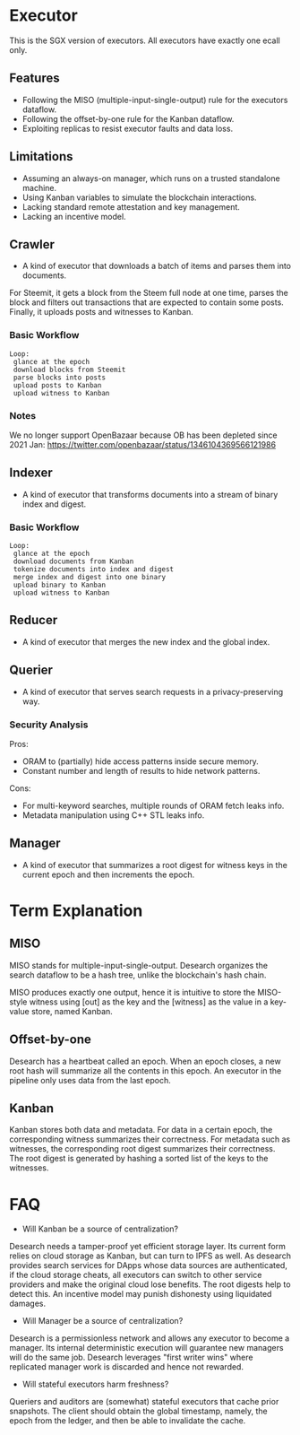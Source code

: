 # Executor

This is the SGX version of executors. All executors have exactly one ecall only.

## Features

- Following the MISO (multiple-input-single-output) rule for the executors dataflow.
- Following the offset-by-one rule for the Kanban dataflow.
- Exploiting replicas to resist executor faults and data loss.

## Limitations

- Assuming an always-on manager, which runs on a trusted standalone machine.
- Using Kanban variables to simulate the blockchain interactions.
- Lacking standard remote attestation and key management.
- Lacking an incentive model.

## Crawler

- A kind of executor that downloads a batch of items and parses them into documents.

For Steemit, it gets a block from the Steem full node at one time, parses the block and filters out transactions that are expected to contain some posts. Finally, it uploads posts and witnesses to Kanban.

### Basic Workflow

```
Loop:
 glance at the epoch
 download blocks from Steemit
 parse blocks into posts
 upload posts to Kanban
 upload witness to Kanban
```

### Notes

We no longer support OpenBazaar because OB has been depleted since 2021 Jan: https://twitter.com/openbazaar/status/1346104369566121986

## Indexer

- A kind of executor that transforms documents into a stream of binary index and digest.

### Basic Workflow

```
Loop:
 glance at the epoch
 download documents from Kanban
 tokenize documents into index and digest
 merge index and digest into one binary
 upload binary to Kanban
 upload witness to Kanban
```

## Reducer

- A kind of executor that merges the new index and the global index.

## Querier

- A kind of executor that serves search requests in a privacy-preserving way.

### Security Analysis

Pros:

- ORAM to (partially) hide access patterns inside secure memory.
- Constant number and length of results to hide network patterns.

Cons:

- For multi-keyword searches, multiple rounds of ORAM fetch leaks info.
- Metadata manipulation using C++ STL leaks info.

## Manager

- A kind of executor that summarizes a root digest for witness keys in the current epoch and then increments the epoch.


# Term Explanation

## MISO

MISO stands for multiple-input-single-output. Desearch organizes the search dataflow to be a hash tree, unlike the blockchain's hash chain.

MISO produces exactly one output, hence it is intuitive to store the MISO-style witness using [out] as the key and the [witness] as the value in a key-value store, named Kanban.

## Offset-by-one

Desearch has a heartbeat called an epoch. When an epoch closes, a new root hash will summarize all the contents in this epoch. An executor in the pipeline only uses data from the last epoch.

## Kanban

Kanban stores both data and metadata. For data in a certain epoch, the corresponding witness summarizes their correctness. For metadata such as witnesses, the corresponding root digest summarizes their correctness.
The root digest is generated by hashing a sorted list of the keys to the witnesses.


# FAQ

- Will Kanban be a source of centralization?

Desearch needs a tamper-proof yet efficient storage layer. Its current form relies on cloud storage as Kanban, but can turn to IPFS as well. As desearch provides search services for DApps whose data sources are authenticated, if the cloud storage cheats, all executors can switch to other service providers and make the original cloud lose benefits. The root digests help to detect this. An incentive model may punish dishonesty using liquidated damages.

- Will Manager be a source of centralization?

Desearch is a permissionless network and allows any executor to become a manager. Its internal deterministic execution will guarantee new managers will do the same job. Desearch leverages "first writer wins" where replicated manager work is discarded and hence not rewarded.

- Will stateful executors harm freshness?

Queriers and auditors are (somewhat) stateful executors that cache prior snapshots. The client should obtain the global timestamp, namely, the epoch from the ledger, and then be able to invalidate the cache.
